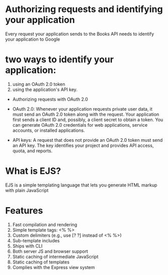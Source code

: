 # Authorizing requests and identifying your application

Every request your application sends to the Books API needs to identify your application to Google

# two ways to identify your application:

1. using an OAuth 2.0 token
1. using the application's API key.

- Authorizing requests with OAuth 2.0

* OAuth 2.0: Whenever your application requests private user data, it must send an OAuth 2.0 token along with the request. Your application first sends a client ID and, possibly, a client secret to obtain a token. You can generate OAuth 2.0 credentials for web applications, service accounts, or installed applications.

* API keys: A request that does not provide an OAuth 2.0 token must send an API key. The key identifies your project and provides API access, quota, and reports.

# What is EJS?

EJS is a simple templating language that lets you generate HTML markup with plain JavaScript

# Features

1. Fast compilation and rendering
1. Simple template tags: <% %>
1. Custom delimiters (e.g., use [? ?] instead of <% %>)
1. Sub-template includes
1. Ships with CLI
1. Both server JS and browser support
1. Static caching of intermediate JavaScript
1. Static caching of templates
1. Complies with the Express view system

